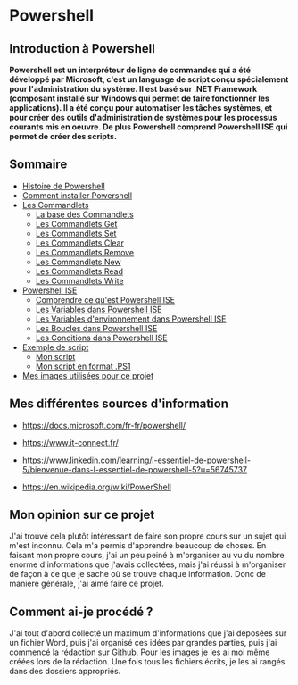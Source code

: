 # Powershell

## Introduction à Powershell

__Powershell est un interpréteur de ligne de commandes qui a été développé par Microsoft, c'est un language de script conçu spécialement pour l'administration du système. Il est basé sur .NET Framework (composant installé sur Windows qui permet de faire fonctionner les applications). Il a été conçu pour automatiser les tâches systèmes, et pour créer des outils d'administration de systèmes pour les processus courants mis en oeuvre. De plus Powershell comprend Powershell ISE qui permet de créer des scripts.__



## Sommaire

- [Histoire de Powershell](https://github.com/kevinguyodo/Powershell/blob/main/Histoire%20Powershell.md)
- [Comment installer Powershell](https://github.com/kevinguyodo/Powershell/blob/main/Installation%20Powershell.md)
- [Les Commandlets](https://github.com/kevinguyodo/Powershell/tree/main/Commandlets)
  - [La base des Commandlets](https://github.com/kevinguyodo/Powershell/tree/main/Commandlets/La%20base%20des%20commandlets.md)
  - [Les Commandlets Get](https://github.com/kevinguyodo/Powershell/blob/main/Commandlets/Commandlets%20Get.md)
  - [Les Commandlets Set](https://github.com/kevinguyodo/Powershell/blob/main/Commandlets/Commandlets%20Set.md)
  - [Les Commandlets Clear](https://github.com/kevinguyodo/Powershell/blob/main/Commandlets/Commandlets%20Clear.md)
  - [Les Commandlets Remove](https://github.com/kevinguyodo/Powershell/blob/main/Commandlets/Commandlets%20Remove.md)
  - [Les Commandlets New](https://github.com/kevinguyodo/Powershell/blob/main/Commandlets/Commandlets%20New.md)
  - [Les Commandlets Read](https://github.com/kevinguyodo/Powershell/blob/main/Commandlets/Commandlets%20Read.md)
  - [Les Commandlets Write](https://github.com/kevinguyodo/Powershell/blob/main/Commandlets/Commandlets%20Write.md)
- [Powershell ISE](https://github.com/kevinguyodo/Powershell/tree/main/Powershell%20ISE)
  - [Comprendre ce qu'est Powershell ISE](https://github.com/kevinguyodo/Powershell/blob/main/Powershell%20ISE/Powershell%20ISE.md)
  - [Les Variables dans Powershell ISE](https://github.com/kevinguyodo/Powershell/blob/main/Powershell%20ISE/Les%20Variables.md)
  - [Les Variables d'environnement dans Powershell ISE](https://github.com/kevinguyodo/Powershell/blob/main/Powershell%20ISE/Variables%20d'environnement.md)
  - [Les Boucles dans Powershell ISE](https://github.com/kevinguyodo/Powershell/blob/main/Powershell%20ISE/Les%20boucles.md)
  - [Les Conditions dans Powershell ISE](https://github.com/kevinguyodo/Powershell/blob/main/Powershell%20ISE/Les%20conditions.md)
- [Exemple de script](https://github.com/kevinguyodo/Powershell/tree/main/Script)
  - [Mon script](https://github.com/kevinguyodo/Powershell/tree/main/Script/Mon%20script.md)
  - [Mon script en format .PS1](https://github.com/kevinguyodo/Powershell/blob/main/Script/TP%201.ps1)
- [Mes images utilisées pour ce projet](https://github.com/kevinguyodo/Powershell/tree/main/Image)


## Mes différentes sources d'information 

- https://docs.microsoft.com/fr-fr/powershell/

- https://www.it-connect.fr/

- https://www.linkedin.com/learning/l-essentiel-de-powershell-5/bienvenue-dans-l-essentiel-de-powershell-5?u=56745737

- https://en.wikipedia.org/wiki/PowerShell

## Mon opinion sur ce projet

J'ai trouvé cela plutôt intéressant de faire son propre cours sur un sujet qui m'est inconnu. Cela m'a permis d'apprendre beaucoup de choses. En faisant mon propre cours, j'ai un peu peiné à m'organiser au vu du nombre énorme d'informations que j'avais collectées, mais j'ai réussi à m'organiser de façon à ce que je sache où se trouve chaque information. Donc de manière générale, j'ai aimé faire ce projet.

## Comment ai-je procédé ?

J'ai tout d'abord collecté un maximum d'informations que j'ai déposées sur un fichier Word, puis j'ai organisé ces idées par grandes parties, puis j'ai commencé la rédaction sur Github. Pour les images je les ai moi même créées lors de la rédaction. Une fois tous les fichiers écrits, je les ai rangés dans des dossiers appropriés.
